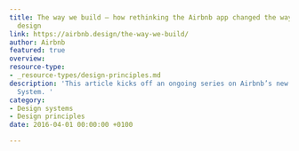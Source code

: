 ```yaml
---
title: The way we build – how rethinking the Airbnb app changed the way we approach
  design
link: https://airbnb.design/the-way-we-build/
author: Airbnb
featured: true
overview: 
resource-type:
- _resource-types/design-principles.md
description: 'This article kicks off an ongoing series on Airbnb’s new Design Language
  System. '
category:
- Design systems
- Design principles
date: 2016-04-01 00:00:00 +0100

---
```

